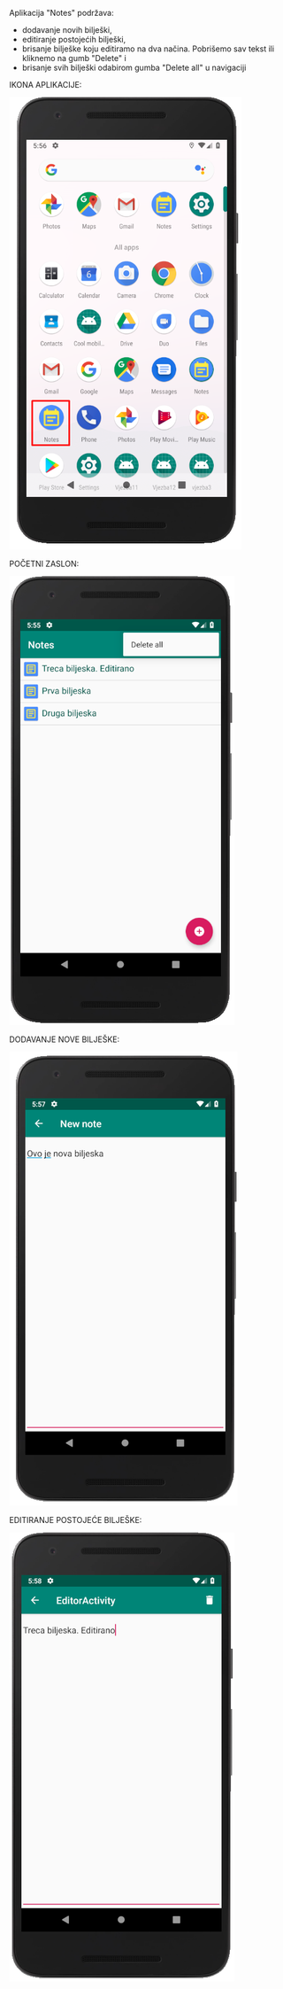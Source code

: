 Aplikacija "Notes" podržava:
* dodavanje novih bilješki,
* editiranje postojećih bilješki,
* brisanje bilješke koju editiramo na dva načina. Pobrišemo sav tekst ili kliknemo na gumb "Delete" i
* brisanje svih bilješki odabirom gumba "Delete all" u navigaciji 

IKONA APLIKACIJE:

![HomePage](images/appIcon.png)

POČETNI ZASLON:

![HomePage](images/homePageView.png)

DODAVANJE NOVE BILJEŠKE:

![HomePage](images/addNewNoteView.png)

EDITIRANJE POSTOJEĆE BILJEŠKE:

![HomePage](images/editNoteView.png)